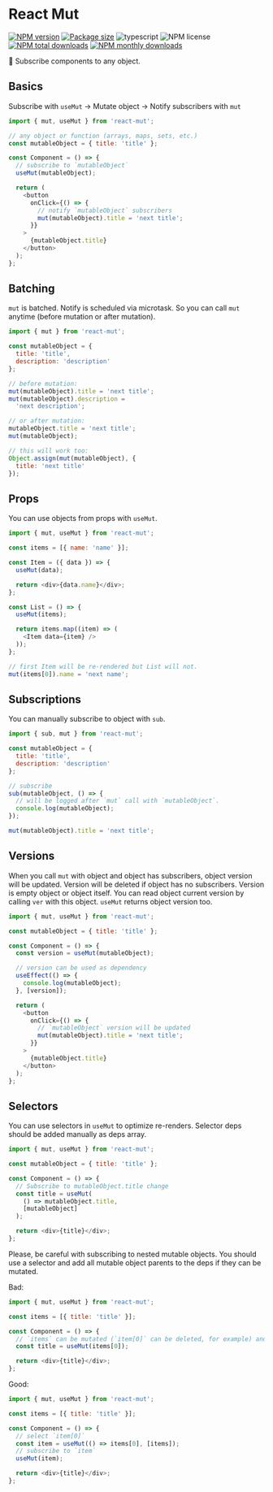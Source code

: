# React Mut

[![NPM version](https://img.shields.io/npm/v/react-mut.svg?style=flat)](https://www.npmjs.com/package/react-mut)
[![Package size](https://img.shields.io/bundlephobia/minzip/react-mut.svg)](https://bundlephobia.com/result?p=react-mut)
![typescript](https://img.shields.io/badge/%3C%2F%3E-TypeScript-blue.svg)
![NPM license](https://img.shields.io/npm/l/react-mut.svg?style=flat)
[![NPM total downloads](https://img.shields.io/npm/dt/react-mut.svg?style=flat)](https://npmcharts.com/compare/react-mut?minimal=true)
[![NPM monthly downloads](https://img.shields.io/npm/dm/react-mut.svg?style=flat)](https://npmcharts.com/compare/react-mut?minimal=true)

🔗 Subscribe components to any object.

## Basics

Subscribe with `useMut` → Mutate object → Notify subscribers with `mut`

```javascript
import { mut, useMut } from 'react-mut';

// any object or function (arrays, maps, sets, etc.)
const mutableObject = { title: 'title' };

const Component = () => {
  // subscribe to `mutableObject`
  useMut(mutableObject);

  return (
    <button
      onClick={() => {
        // notify `mutableObject` subscribers
        mut(mutableObject).title = 'next title';
      }}
    >
      {mutableObject.title}
    </button>
  );
};
```

## Batching

`mut` is batched. Notify is scheduled via microtask. So you can call `mut` anytime (before mutation or after mutation).

```javascript
import { mut } from 'react-mut';

const mutableObject = {
  title: 'title',
  description: 'description'
};

// before mutation:
mut(mutableObject).title = 'next title';
mut(mutableObject).description =
  'next description';

// or after mutation:
mutableObject.title = 'next title';
mut(mutableObject);

// this will work too:
Object.assign(mut(mutableObject), {
  title: 'next title'
});
```

## Props

You can use objects from props with `useMut`.

```javascript
import { mut, useMut } from 'react-mut';

const items = [{ name: 'name' }];

const Item = ({ data }) => {
  useMut(data);

  return <div>{data.name}</div>;
};

const List = () => {
  useMut(items);

  return items.map((item) => (
    <Item data={item} />
  ));
};

// first Item will be re-rendered but List will not.
mut(items[0]).name = 'next name';
```

## Subscriptions

You can manually subscribe to object with `sub`.

```javascript
import { sub, mut } from 'react-mut';

const mutableObject = {
  title: 'title',
  description: 'description'
};

// subscribe
sub(mutableObject, () => {
  // will be logged after `mut` call with `mutableObject`.
  console.log(mutableObject);
});

mut(mutableObject).title = 'next title';
```

## Versions

When you call `mut` with object and object has subscribers, object version will be updated. Version will be deleted if object has no subscribers. Version is empty object or object itself. You can read object current version by calling `ver` with this object. `useMut` returns object version too.

```javascript
import { mut, useMut } from 'react-mut';

const mutableObject = { title: 'title' };

const Component = () => {
  const version = useMut(mutableObject);

  // version can be used as dependency
  useEffect(() => {
    console.log(mutableObject);
  }, [version]);

  return (
    <button
      onClick={() => {
        // `mutableObject` version will be updated
        mut(mutableObject).title = 'next title';
      }}
    >
      {mutableObject.title}
    </button>
  );
};
```

## Selectors

You can use selectors in `useMut` to optimize re-renders. Selector deps should be added manually as deps array.

```javascript
import { mut, useMut } from 'react-mut';

const mutableObject = { title: 'title' };

const Component = () => {
  // Subscribe to mutableObject.title change
  const title = useMut(
    () => mutableObject.title,
    [mutableObject]
  );

  return <div>{title}</div>;
};
```

Please, be careful with subscribing to nested mutable objects. You should use a selector and add all mutable object parents to the deps if they can be mutated.

Bad:

```javascript
import { mut, useMut } from 'react-mut';

const items = [{ title: 'title' }];

const Component = () => {
  // `items` can be mutated (`item[0]` can be deleted, for example) and this component will be stale
  const title = useMut(items[0]);

  return <div>{title}</div>;
};
```

Good:

```javascript
import { mut, useMut } from 'react-mut';

const items = [{ title: 'title' }];

const Component = () => {
  // select `item[0]`
  const item = useMut(() => items[0], [items]);
  // subscribe to `item`
  useMut(item);

  return <div>{title}</div>;
};
```
